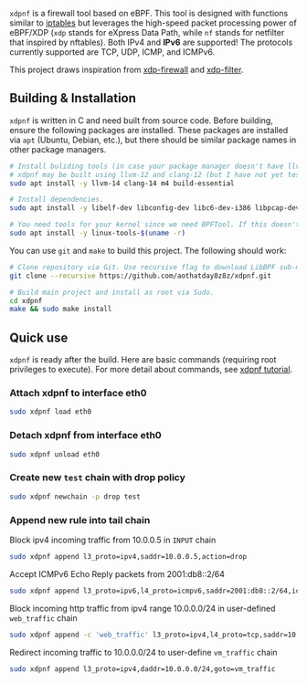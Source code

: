 `xdpnf` is a firewall tool based on eBPF. This tool is designed with functions similar to [iptables](https://linux.die.net/man/8/iptables) but leverages the high-speed packet processing power of eBPF/XDP (`xdp` stands for eXpress Data Path, while `nf` stands for netfilter that inspired by nftables). Both IPv4 and **IPv6** are supported! The protocols currently supported are TCP, UDP, ICMP, and ICMPv6.

This project draws inspiration from [xdp-firewall](https://github.com/gamemann/XDP-Firewall) and [xdp-filter](https://github.com/xdp-project/xdp-tools/tree/master/xdp-filter).

## Building & Installation
`xdpnf` is written in C and need built from source code. Before building, ensure the following packages are installed. These packages are installed via `apt` (Ubuntu, Debian, etc.), but there should be similar package names in other package managers.

```bash
# Install buliding tools (in case your package manager doesn't have llvm and clang >= 14, see https://apt.llvm.org/)
# xdpnf may be built using llvm-12 and clang-12 (but I have not yet tested) 
sudo apt install -y llvm-14 clang-14 m4 build-essential

# Install dependencies.
sudo apt install -y libelf-dev libconfig-dev libc6-dev-i386 libpcap-dev gcc-multilib 

# You need tools for your kernel since we need BPFTool. If this doesn't work, I'd suggest building BPFTool from source (https://github.com/libbpf/bpftool).
sudo apt install -y linux-tools-$(uname -r)
```
You can use `git` and `make` to build this project. The following should work:

```bash
# Clone repository via Git. Use recursive flag to download LibBPF sub-module.
git clone --recursive https://github.com/aothatday8z8z/xdpnf.git

# Build main project and install as root via Sudo.
cd xdpnf
make && sudo make install
```
## Quick use
`xdpnf` is ready after the build. Here are basic commands (requiring root privileges to execute). For more detail about commands, see [xdpnf tutorial](doc/xdpnf_tutorial.md).

### Attach xdpnf to interface eth0
```bash
sudo xdpnf load eth0
```
### Detach xdpnf from interface eth0
```bash
sudo xdpnf unload eth0
``` 
### Create new `test` chain with drop policy
```bash
sudo xdpnf newchain -p drop test
```
### Append new rule into tail chain
Block ipv4 incoming traffic from 10.0.0.5 in `INPUT` chain
```bash
sudo xdpnf append l3_proto=ipv4,saddr=10.0.0.5,action=drop
```
Accept ICMPv6 Echo Reply packets from 2001:db8::2/64
```bash
sudo xdpnf append l3_proto=ipv6,l4_proto=icmpv6,saddr=2001:db8::2/64,icmp_type=129,icmp_code=0,action=accept
```
Block incoming http traffic from ipv4 range 10.0.0.0/24 in user-defined `web_traffic` chain
```bash
sudo xdpnf append -c 'web_traffic' l3_proto=ipv4,l4_proto=tcp,saddr=10.0.0.0/24,dport=80,action=drop
```
Redirect incoming traffic to 10.0.0.0/24 to user-define `vm_traffic` chain
```bash
sudo xdpnf append l3_proto=ipv4,daddr=10.0.0.0/24,goto=vm_traffic
```


